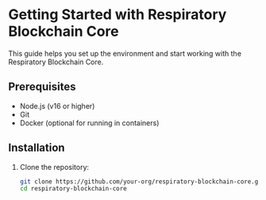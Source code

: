 # Getting Started with Respiratory Blockchain Core

This guide helps you set up the environment and start working with the Respiratory Blockchain Core.

## Prerequisites
- Node.js (v16 or higher)
- Git
- Docker (optional for running in containers)

## Installation
1. Clone the repository:
   ```bash
   git clone https://github.com/your-org/respiratory-blockchain-core.git
   cd respiratory-blockchain-core